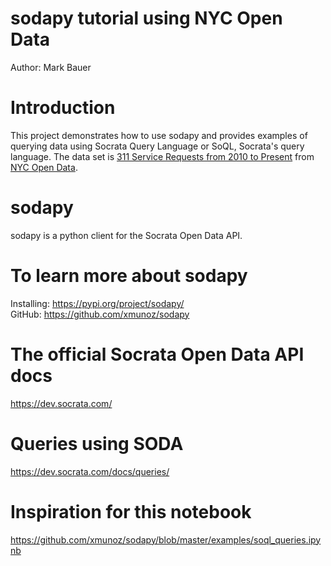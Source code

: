 # sodapy tutorial using NYC Open Data  
Author: Mark Bauer

# Introduction  
This project demonstrates how to use sodapy and provides examples of querying data using Socrata Query Language or SoQL, Socrata's query language. The data set is [311 Service Requests from 2010 to Present](https://nycopendata.socrata.com/Social-Services/311-Service-Requests-from-2010-to-Present/erm2-nwe9) from [NYC Open Data](https://opendata.cityofnewyork.us/).

# sodapy  
sodapy is a python client for the Socrata Open Data API.

# To learn more about sodapy  
Installing: https://pypi.org/project/sodapy/  
GitHub: https://github.com/xmunoz/sodapy

# The official Socrata Open Data API docs  
https://dev.socrata.com/

# Queries using SODA  
https://dev.socrata.com/docs/queries/

# Inspiration for this notebook  
https://github.com/xmunoz/sodapy/blob/master/examples/soql_queries.ipynb